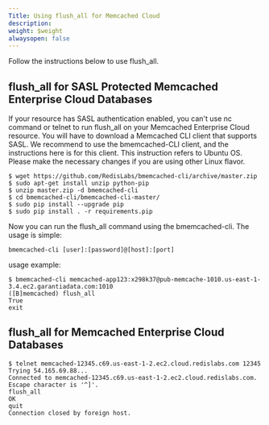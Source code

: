 ```yaml
---
Title: Using flush_all for Memcached Cloud
description: 
weight: $weight
alwaysopen: false
---
```

Follow the instructions below to use flush_all.

## flush\_all for SASL Protected Memcached Enterprise Cloud Databases

If your resource has SASL authentication enabled, you can't use nc
command or telnet to run flush\_all on your Memcached Enterprise Cloud
resource. You will have to download a Memcached CLI client that supports
SASL. We recommend to use the bmemcached-CLI client, and the
instructions here is for this client. This instruction refers to Ubuntu
OS. Please make the necessary changes if you are using other Linux
flavor.

```src
$ wget https://github.com/RedisLabs/bmemcached-cli/archive/master.zip
$ sudo apt-get install unzip python-pip
$ unzip master.zip -d bmemcached-cli
$ cd bmemcached-cli/bmemcached-cli-master/
$ sudo pip install --upgrade pip
$ sudo pip install . -r requirements.pip
```

Now you can run the flush\_all command using the bmemcached-cli. The
usage is simple:

```src
bmemcached-cli [user]:[password]@[host]:[port]
```

usage example:

```src
$ bmemcached-cli memcached-app123:x298k37@pub-memcache-1010.us-east-1-3.4.ec2.garantiadata.com:1010
([B]memcached) flush_all
True
exit
```

## flush\_all for Memcached Enterprise Cloud Databases

```src
$ telnet memcached-12345.c69.us-east-1-2.ec2.cloud.redislabs.com 12345
Trying 54.165.69.88...
Connected to memcached-12345.c69.us-east-1-2.ec2.cloud.redislabs.com.
Escape character is '^]'.
flush_all
OK
quit
Connection closed by foreign host.
```
